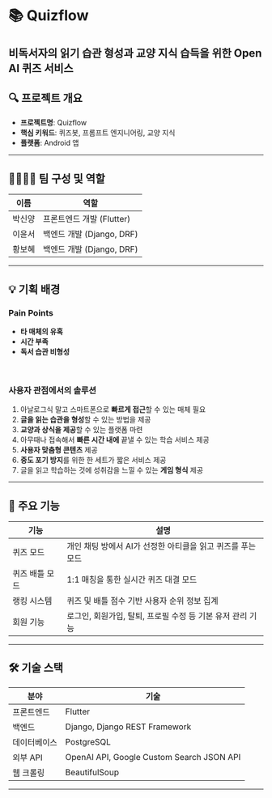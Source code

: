 # 📚 Quizflow

**비독서자의 읽기 습관 형성과 교양 지식 습득을 위한 Open AI 퀴즈 서비스**
---

## 🔍 프로젝트 개요
- **프로젝트명**: Quizflow  
- **핵심 키워드**: 퀴즈봇, 프롬프트 엔지니어링, 교양 지식  
- **플랫폼**: Android 앱  
---

## 👨‍👩‍👧‍👦 팀 구성 및 역할

| 이름 | 역할 |
|------|------|
| 박신양 | 프론트엔드 개발 (Flutter) |
| 이윤서 | 백엔드 개발 (Django, DRF) |
| 황보혜 | 백엔드 개발 (Django, DRF) |
---

## 💡 기획 배경

### Pain Points
- **타 매체의 유혹**
- **시간 부족**
- **독서 습관 비형성**

<br>

### 사용자 관점에서의 솔루션
1. 아날로그식 말고 스마트폰으로 **빠르게 접근**할 수 있는 매체 필요
2. **글을 읽는 습관을 형성**할 수 있는 방법을 제공
3. **교양과 상식을 제공**할 수 있는 플랫폼 마련
4. 아무때나 접속해서 **빠른 시간 내에** 끝낼 수 있는 학습 서비스 제공
5. **사용자 맞춤형 콘텐츠** 제공
6. **중도 포기 방지**를 위한 한 세트가 짧은 서비스 제공
7. 글을 읽고 학습하는 것에 성취감을 느낄 수 있는 **게임 형식** 제공


---

## 🧩 주요 기능

| 기능 | 설명 |
|------|------|
| 퀴즈 모드 | 개인 채팅 방에서 AI가 선정한 아티클을 읽고 퀴즈를 푸는 모드 |
| 퀴즈 배틀 모드 | 1:1 매칭을 통한 실시간 퀴즈 대결 모드 |
| 랭킹 시스템 | 퀴즈 및 배틀 점수 기반 사용자 순위 정보 집계 |
| 회원 기능 | 로그인, 회원가입, 탈퇴, 프로필 수정 등 기본 유저 관리 기능 |



---

## 🛠 기술 스택

| 분야 | 기술 |
|------|------|
| 프론트엔드 | Flutter |
| 백엔드 | Django, Django REST Framework |
| 데이터베이스 | PostgreSQL |
| 외부 API | OpenAI API, Google Custom Search JSON API |
| 웹 크롤링 | BeautifulSoup |

---

